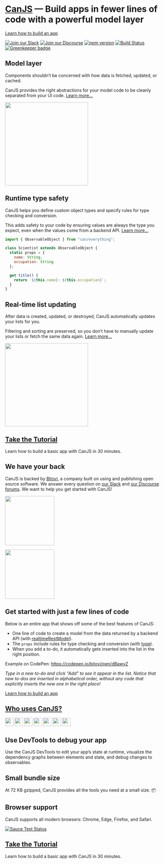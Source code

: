 # [CanJS](https://canjs.com/) — Build apps in fewer lines of code with a powerful model layer

[Learn how to build an app](https://canjs.com/doc/guides/crud-beginner.html)

[![Join our Slack](https://img.shields.io/badge/slack-join%20chat-611f69.svg)](https://www.bitovi.com/community/slack?utm_source=badge&utm_medium=badge&utm_campaign=pr-badge&utm_content=badge)
[![Join our Discourse](https://img.shields.io/discourse/https/forums.bitovi.com/posts.svg)](https://forums.bitovi.com/?utm_source=badge&utm_medium=badge&utm_campaign=pr-badge&utm_content=badge)
[![npm version](https://badge.fury.io/js/can.svg)](https://www.npmjs.com/package/can)
[![Build Status](https://travis-ci.org/canjs/canjs.svg?branch=master)](https://travis-ci.org/canjs/canjs)
[![Greenkeeper badge](https://badges.greenkeeper.io/canjs/canjs.svg)](https://greenkeeper.io/)

## Model layer

Components shouldn’t be concerned with how data is fetched, updated, or cached.

CanJS provides the right abstractions for your model code to be cleanly separated from your UI code. [Learn more…](./readme-feature-model-layer.md)

<img src="https://canjs.com/docs/images/animations/model-layer-still.svg" width="270" />

## Runtime type safety

CanJS helps you define custom object types and specify rules for type checking and conversion.

This adds safety to your code by ensuring values are always the type you expect, even when the values come from a backend API. [Learn more…](./readme-feature-safety.md)

```js
import { ObservableObject } from "can/everything";

class Scientist extends ObservableObject {
  static props = {
    name: String,
    occupation: String
  };

  get title() {
    return `${this.name}: ${this.occupation}`;
  }
}
```

## Real-time list updating

After data is created, updated, or destroyed, CanJS automatically updates your lists for you.

Filtering and sorting are preserved, so you don’t have to manually update your lists or fetch the same data again. [Learn more…](./readme-feature-real-time-list-updating.md)

<img src="https://canjs.com/docs/images/animations/realtime-amin.svg" width="270" />

## [Take the Tutorial](https://canjs.com/doc/guides/crud-beginner.html)

Learn how to build a basic app with CanJS in 30 minutes.

## We have your back

CanJS is backed by [Bitovi](https://www.bitovi.com/), a company built on using and publishing open source software. We answer every question on [our Slack](https://bitovi.com/community/slack) and [our Discourse forums](https://forums.bitovi.com/). We want to help you get started with CanJS!

<a href="https://bitovi.com/community/slack"><img src="https://canjs.com/docs/images/logos/slack.svg" width="160" /></a>

<a href="https://forums.bitovi.com/"><img src="https://canjs.com/docs/images/logos/discourse.svg" width="160" /></a>

## Get started with just a few lines of code

Below is an entire app that shows off some of the best features of CanJS:

- One line of code to create a model from the data returned by a backend API (with [realtimeRestModel](https://canjs.com/doc/can-realtime-rest-model.html)).
- The `props` include rules for type checking and conversion (with [type](https://canjs.com/doc/can-type.html)).
- When you add a to-do, it automatically gets inserted into the list in the right position.

Example on CodePen: https://codepen.io/bitovi/pen/dBawyZ

*Type in a new to-do and click “Add” to see it appear in the list. Notice that new to-dos are inserted in alphabetical order, without any code that explicitly inserts the new one in the right place!*

[Learn how to build an app](https://canjs.com/doc/guides/crud-beginner.html)

## [Who uses CanJS?](https://canjs.com/doc/guides/who-uses-canjs.html)

<img height="27" src="https://canjs.com/docs/images/logos/apple.svg" />
<img height="27" src="https://canjs.com/docs/images/logos/hp.svg" />
<img height="27" src="https://canjs.com/docs/images/logos/bitovi.svg" />
<img height="27" src="https://canjs.com/docs/images/logos/fedex.svg" />
<img height="27" src="https://canjs.com/docs/images/logos/tucows.svg" />
<img height="27" src="https://canjs.com/docs/images/logos/chase.svg" />
<img height="27" src="https://canjs.com/docs/images/logos/delta.svg" />

## Use DevTools to debug your app

Use the CanJS DevTools to edit your app’s state at runtime, visualize the dependency graphs between elements and state, and debug changes to observables.

## Small bundle size

At 72 KB gzipped, CanJS provides all the tools you need at a small size. 📦

## Browser support

CanJS supports all modern browsers: Chrome, Edge, Firefox, and Safari.

[![Sauce Test Status](https://saucelabs.com/browser-matrix/canjs-not-master.svg)](https://saucelabs.com/u/canjs-not-master)

## [Take the Tutorial](https://canjs.com/doc/guides/crud-beginner.html)

Learn how to build a basic app with CanJS in 30 minutes.